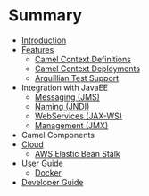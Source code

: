 # Summary

* [Introduction](README.md)
* [Features](features/README.md)
   * [Camel Context Definitions](features/context-definitions.md)
   * [Camel Context Deployments](features/context-deployments.md)
   * [Arquillian Test Support](features/arquillian.md)
* Integration with JavaEE
   * [Messaging (JMS)](javaee/jms)
   * [Naming (JNDI)](javaee/jndi.md)
   * [WebServices (JAX-WS)](javaee/jaxws.md)
   * [Management (JMX)](javaee/jmx.md)
* Camel Components
* [Cloud](cloud/README.md)
   * [AWS Elastic Bean Stalk](cloud)
* [User Guide](user_guide/README.md)
   * [Docker](user_guide/docker.md)
* [Developer Guide](developer_guide/README.md)

